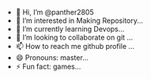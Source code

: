 - 👋 Hi, I’m @panther2805
- 👀 I’m interested in Making Repository...
- 🌱 I’m currently learning Devops...
- 💞️ I’m looking to collaborate on git ...
- 📫 How to reach me github profile ...
- 😄 Pronouns: master...
- ⚡ Fun fact: games...

<!---
panther2805/panther2805 is a ✨ special ✨ repository because its `README.md` (this file) appears on your GitHub profile.
You can click the Preview link to take a look at your changes.
--->
